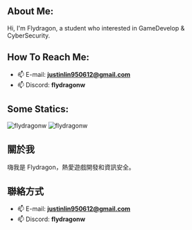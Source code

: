 ## About Me:
Hi, I'm Flydragon, a student who interested in GameDevelop & CyberSecurity.  
## How To Reach Me:
- 📫 E-mail: **justinlin950612@gmail.com**
- 📫 Discord: **flydragonw**  

## Some Statics:
<img src="https://github-readme-stats.vercel.app/api/top-langs?username=flydragonw&show_icons=true&locale=en&layout=compact&bg_color=90,81ecec,FCFFFD" alt="flydragonw" />
<img src="https://github-readme-stats.vercel.app/api?username=flydragonw&show_icons=true&locale=en&bg_color=90,81ecec,FCFFFD" alt="flydragonw" />  


## 關於我
嗨我是 Flydragon，熱愛遊戲開發和資訊安全。<br>

## 聯絡方式
- 📫 E-mail: **justinlin950612@gmail.com**
- 📫 Discord: **flydragonw** 

